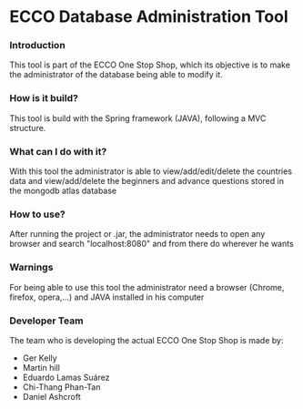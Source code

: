 <h1>ECCO Database Administration Tool</h1>
<h3>Introduction</h3>
<p>
This tool is part of the ECCO One Stop Shop, which its objective is to make the administrator of the database being able 
to modify it.
</p>

<h3>How is it build?</h3>
<p>
This tool is build with the Spring framework (JAVA), following a MVC structure.
</p>

<h3>What can I do with it?</h3>
<p>
With this tool the administrator is able to view/add/edit/delete the countries data and view/add/delete the beginners and
advance questions stored in the mongodb atlas database
</p>

<h3>How to use?</h3>
<p>
After running the project or .jar, the administrator needs to open any browser and search "localhost:8080" and from 
there do wherever he wants
</p>

<h3>Warnings</h3>
<p>
For being able to use this tool the administrator need a browser (Chrome, firefox, opera,...) and JAVA installed in his 
computer
<p>

<h3>Developer Team</h3>
The team who is developing the actual ECCO One Stop Shop is made by:
<ul>
  <li>Ger Kelly</li>
  <li>Martin hill</li>
  <li>Eduardo Lamas Suárez</li>
  <li>Chi-Thang Phan-Tan</li>
  <li>Daniel Ashcroft</i>
</ul
